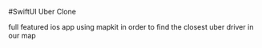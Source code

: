 #SwiftUI Uber Clone

full featured ios app using mapkit in order to find the closest uber driver in our map


